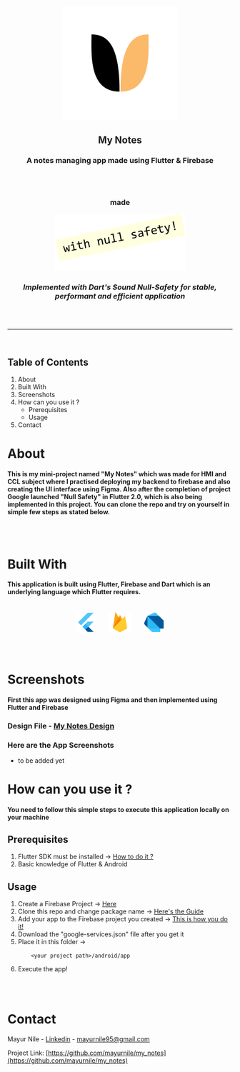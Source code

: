 <div align="center"> 
    <img src="assets/icons/app_logo.png" height=256>
    <h2 align="center"><b>My Notes</b></h2>
    <h3 align="center">
        A notes managing app made using Flutter & Firebase
    </h3>
    </h1>
</div>

<div align="center">
    <br><br>
    <h3 align="center">made</h3>
    <img src="assets/icons/with_null_safety.png" height=128>
    <h3 align="center">
        <i>
        Implemented with Dart's Sound Null-Safety for stable, performant and efficient application
        </i>
    </h3>
    <br><br>
</div>

---

<div><br></div>

## Table of Contents
1.  About
1.  Built With
1.  Screenshots
1.  How can you use it ?
    - Prerequisites
    - Usage
1. Contact


# About
#### This is my mini-project named "My Notes" which was made for HMI and CCL subject where I practised deploying my backend to firebase and also creating the UI interface using Figma. Also after the completion of project Google launched "Null Safety" in Flutter 2.0, which is also being implemented in this project. You can clone the repo and try on yourself in simple few steps as stated below.

<div><br><br></div>

# Built With
#### This application is built using Flutter, Firebase and Dart which is an underlying language which Flutter requires.

<div align="center" display="block">
<br>
<img align="center" alt="Flutter" style="object-fit: contain;" width="72px" height="48px" src="https://raw.githubusercontent.com/github/explore/80688e429a7d4ef2fca1e82350fe8e3517d3494d/topics/flutter/flutter.png" />
<img align="center" alt="Firebase" style="object-fit: contain;" width="72px" height="48px" src="https://raw.githubusercontent.com/github/explore/80688e429a7d4ef2fca1e82350fe8e3517d3494d/topics/firebase/firebase.png" />
<img align="center" alt="Visual Studio Code" style="object-fit: contain;" width="72px" height="48px" src="https://raw.githubusercontent.com/github/explore/80688e429a7d4ef2fca1e82350fe8e3517d3494d/topics/dart/dart.png" />
</div>

<br><br></div>

# Screenshots
#### First this app was designed using Figma and then implemented using Flutter and Firebase

### Design File - [My Notes Design](https://www.figma.com/file/s3kAQrAKGjYz6su5iFqRcN/My-Notes?node-id=0%3A1)

### Here are the App Screenshots
- to be added yet

# How can you use it ?
#### You need to follow this simple steps to execute this application locally on your machine

## Prerequisites
1. Flutter SDK must be installed -> [How to do it ?](https://flutter.dev/docs/get-started/install)
1. Basic knowledge of Flutter & Android


## Usage
1. Create a Firebase Project -> [Here](https://console.firebase.google.com/u/0/) 
1. Clone this repo and change package name -> [Here's the Guide](https://stackoverflow.com/questions/51534616/how-to-change-package-name-in-flutter)
1. Add your app to the Firebase project you created -> [This is how you do it!](https://firebase.google.com/docs/flutter/setup)
1. Download the "google-services.json" file after you get it
1. Place it in this folder ->
    ```
        <your project path>/android/app
    ```
1.  Execute the app!

<div><br><br></div>

# Contact
Mayur Nile - [Linkedin](https://www.linkedin.com/in/mayurnile/) - mayurnile95@gmail.com

Project Link: [https://github.com/mayurnile/my_notes](https://github.com/mayurnile/my_notes)